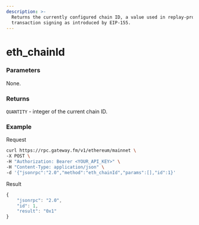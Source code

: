 ```yaml
---
description: >-
  Returns the currently configured chain ID, a value used in replay-protected
  transaction signing as introduced by EIP-155.
---
```


# eth\_chainId

### **Parameters**

None.

### **Returns**

`QUANTITY` - integer of the current chain ID.

### **Example**

Request

```bash
curl https://rpc.gateway.fm/v1/ethereum/mainnet \
-X POST \
-H "Authorization: Bearer <YOUR_API_KEY>" \
-H "Content-Type: application/json" \
-d '{"jsonrpc":"2.0","method":"eth_chainId","params":[],"id":1}'
```

Result

```javascript
{
    "jsonrpc": "2.0",
    "id": 1,
    "result": "0x1"
}
```


